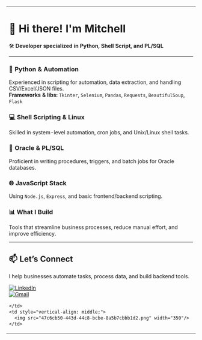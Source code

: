 <table>
  <tr>
    <td style="vertical-align: middle;">

<h1>👋 Hi there! I'm Mitchell</h1>
🛠️ <strong>Developer specialized in Python, Shell Script, and PL/SQL</strong>

---

### 🐍 Python & Automation  
Experienced in scripting for automation, data extraction, and handling CSV/Excel/JSON files.  
<strong>Frameworks & libs:</strong> `Tkinter`, `Selenium`, `Pandas`, `Requests`, `BeautifulSoup`, `Flask`

### 💻 Shell Scripting & Linux  
Skilled in system-level automation, cron jobs, and Unix/Linux shell tasks.

### 🧠 Oracle & PL/SQL  
Proficient in writing procedures, triggers, and batch jobs for Oracle databases.

### 🌐 JavaScript Stack  
Using `Node.js`, `Express`, and basic frontend/backend scripting.

### 📊 What I Build  
Tools that streamline business processes, reduce manual effort, and improve efficiency.

---

## 📫 Let’s Connect  
I help businesses automate tasks, process data, and build backend tools.

[![LinkedIn](https://img.shields.io/badge/-LinkedIn-blue?style=flat-square&logo=Linkedin&logoColor=white)](https://www.linkedin.com/in/mitchell-symington-44406524/)  
[![Gmail](https://img.shields.io/badge/-Gmail-c14438?style=flat-square&logo=Gmail&logoColor=white)](mailto:mitch.palha@gmail.com)

    </td>
    <td style="vertical-align: middle;">
      <img src="47c6cb50-443d-44c8-bcbe-8a5b7cbbb1d2.png" width="350"/>
    </td>
  </tr>
</table>
